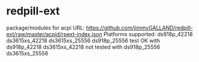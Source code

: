 # redpill-ext

package/modules for acpi 
URL: https://github.com/jimmyGALLAND/redpill-ext/raw/master/acpid/rpext-index.json
Platforms supported: ds918p_42218 ds3615xs_42218 ds3615xs_25556 ds918p_25556
test OK with ds918p_42218 ds3615xs_42218
not tested with ds918p_25556 ds3615xs_25556
